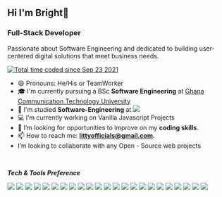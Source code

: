 ## Hi I'm Bright👋


### Full-Stack Developer

Passionate about Software Engineering and dedicated to building user-centered digital solutions that meet business needs. 

<a href="https://wakatime.com/@7b7ed87e-b30a-4811-b661-c6b3680ee5fa"><img src="https://wakatime.com/badge/user/7b7ed87e-b30a-4811-b661-c6b3680ee5fa.svg" alt="Total time coded since Sep 23 2021" /></a>

- 😄 Pronouns: He/His or TeamWorker
- 🎓 I'm currently pursuing a BSc **Software Engineering** at [Ghana Communication Technology University](https://site.gctu.edu.gh/)
- 🔭 I'm studied **Software-Engineering** at [![](https://img.shields.io/badge/Microverse-blueviolet)](https://www.microverse.org/?grsf=c38nvm/)
- 💻 I’m currently working on Vanilla Javascript Projects
- 🤔 I’m looking for opportunities to improve on my **coding skills**. 
- 📫 How to reach me: **littyofficials@gmail.com.**
- I’m looking to collaborate with any Open - Source web projects

<br>

**_Tech & Tools Preference_**

<img src = "https://img.shields.io/badge/-HTML5-E34F26?style=flat&logo=html5&logoColor=white"> <img src = "https://img.shields.io/badge/-CSS3-1572B6?style=flat&logo=css3&logoColor=white">
<img src="https://img.shields.io/badge/-Bootstrap-563D7C?style=flat&logo=bootstrap&logoColor=white">
<img src="https://img.shields.io/badge/-JavaScript-eed718?style=flat&logo=javascript&logoColor=ffffff">
<img src="https://img.shields.io/badge/-Node.js-3C873A?style=flat&logo=Node.js&logoColor=white">
<img src="https://img.shields.io/badge/-MongoDB-4DB33D?style=flat&logo=mongodb&logoColor=FFFFFF">
<img src="https://img.shields.io/badge/express.js-%23404d59.svg?style=flat&logo=express&logoColor=%2361DAFB">
<img src="https://img.shields.io/badge/Webpack-8DD6F9?style=flat&logo=Webpack&logoColor=white">
<img src="http://img.shields.io/badge/-Git-F1502F?style=flat&logo=git&logoColor=FFFFFF">
<img src="http://img.shields.io/badge/Git-GitBash-black?style=flat&logo=git&logoColor=white">
<img src="http://img.shields.io/badge/-Github-000000?style=flat&logo=github&logoColor=FFFFFF">
<img src="https://img.shields.io/badge/Netlify-00C7B7?style=flat&logo=netlify&logoColor=white">
<img src="http://img.shields.io/badge/-VS%20Code-007ACC?style=flat&logo=visual%20studio%20code&logoColor=white">
<img src="http://img.shields.io/badge/-Heroku-430098?style=flat&logo=heroku&logoColor=white">
<img src="https://img.shields.io/badge/Canva-%2300C4CC.svg?style=flat&logo=Canva&logoColor=white">
<img src="https://img.shields.io/badge/figma-%23F24E1E.svg?style=flat&logo=figma&logoColor=white">
<img src="https://aleen42.github.io/badges/src/photoshop.svg">
<img src="https://img.shields.io/badge/Windows-0078D6?style=flat&logo=windows&logoColor=white">
<img src="https://badges.aleen42.com/src/amazon.svg">
<img src="https://badges.aleen42.com/src/python.svg">
<img src="https://badges.aleen42.com/src/npm.svg">
<img src="https://badges.aleen42.com/src/slack.svg">
<img src="https://badges.aleen42.com/src/cli.svg">
